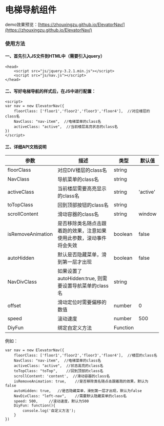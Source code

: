 # 电梯导航组件
demo效果预览：[https://zhouxingzu.github.io/ElevatorNav/](https://zhouxingzu.github.io/ElevatorNav/)

### 使用方法
#### 一、首先引入JS文件到HTML中（需要引入jquery）
```
<head>
    <script src="js/jquery-3.2.1.min.js"></script>
    <script src="js/nav.js"></script>
</head>
```

#### 二、写好电梯导航的样式后，在JS中进行配置：
```
<script>
var nav = new ElevatorNav({
    floorClass: ['floor1','floor2','floor3','floor4'],  //对应楼层的class名
    NavClass: "nav-item",  //电梯菜单的class名
    activeClass: "active",  //当前楼层高亮状态的class名
})
</script>
```
#### 三、详细API文档说明
参数 | 描述 | 类型 | 默认值
----|---|---|---
floorClass | 对应DIV楼层的class名 | string |
NavClass | 导航菜单的class名 | string |
activeClass | 当前楼层需要高亮显示的class名 | string | 'active'
toTopClass | 回到顶部按钮的class名 | string |
scrollContent | 滑动容器的class名 | string | window
isRemoveAnimation | 是否移除类名随点击跟着跑的效果，注意如果使用此参数，滚动事件将会失效 | boolean | false
autoHidden | 默认是否隐藏菜单，滑到第一层才出现 | boolean | false
NavDivClass | 如果设置了autoHidden:true, 则需要设置导航菜单的class名 | string |
offset | 滑动定位时需要偏移的数值 | number | 0
speed | 滚动速度 | number | 500
DiyFun | 绑定自定义方法 | Function |

例如：
```
var nav = new ElevatorNav({
    floorClass: ['floor1','floor2','floor3','floor4'],  //楼层的class名
    NavClass: "nav-item",  //电梯菜单的class名
    activeClass: "active",  //状态高亮的class名
    toTopClass: "toTop",    //回到顶部的class名
    scrollContent: 'content',  //滑动容器的class名
    isRemoveAnimation: true,    //是否移除类名随点击跟着跑的效果，默认为false
    autoHidden: true,   //是否隐藏菜单，滑到第一层才出现，默认为false
    NavDivClass: "left-nav",    //需要默认隐藏菜单的class名
    speed: 500,     //滚动速度，默认为500
    DiyFun: function(){
        console.log('自定义方法');
    }
})
```
